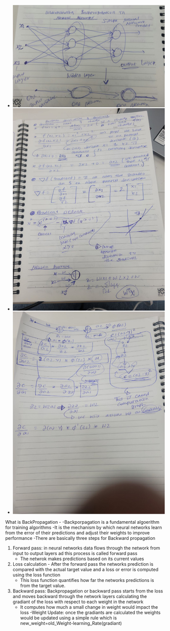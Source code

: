 - ![Back propagation](/Images/back1.jpg "Optional title attribute")
- ![Back propagation](/Images/back2.jpg "Optional title attribute")
- ![Back propagation](/Images/back3.jpg "Optional title attribute")


What is BackPropagation -
-Backporpagation is a fundamental algoerithm for training algorithms
-It is the mechanism by which neural networks learn from the error of their predictions and adjust their weights to improve performance 
-There are basically three steps for Backward propagation
1) Forward pass: in neural networks data flows through the network from input to output layers ad this process is called forward pass
   - The netwrok makes predictions based on its current values
2) Loss calculation - After the forward pass the networks prediction is compared with the actual target value and a loss or error is computed using the loss function
   -  This loss function quantifies how far the networks predictions is from the target value.
3) Backward pass: Backpropagation or backward pass starts from the loss and moves backward through the network layers calculating the gradiant of the loss with respect to each weight in the network
   - It computes how much a small change in weight would impact the loss
-Weight Update: once the gradiants are calculated the weights would be updated using a simple rule
which is new_weight=old_Weight-learning_Rate(gradiant)
